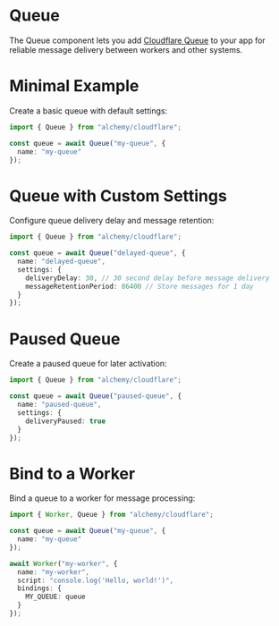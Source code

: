 # Queue

The Queue component lets you add [Cloudflare Queue](https://developers.cloudflare.com/queues/) to your app for reliable message delivery between workers and other systems.

# Minimal Example

Create a basic queue with default settings:

```ts
import { Queue } from "alchemy/cloudflare";

const queue = await Queue("my-queue", {
  name: "my-queue"
});
```

# Queue with Custom Settings

Configure queue delivery delay and message retention:

```ts
import { Queue } from "alchemy/cloudflare";

const queue = await Queue("delayed-queue", {
  name: "delayed-queue",
  settings: {
    deliveryDelay: 30, // 30 second delay before message delivery
    messageRetentionPeriod: 86400 // Store messages for 1 day
  }
});
```

# Paused Queue

Create a paused queue for later activation:

```ts
import { Queue } from "alchemy/cloudflare";

const queue = await Queue("paused-queue", {
  name: "paused-queue", 
  settings: {
    deliveryPaused: true
  }
});
```

# Bind to a Worker

Bind a queue to a worker for message processing:

```ts
import { Worker, Queue } from "alchemy/cloudflare";

const queue = await Queue("my-queue", {
  name: "my-queue"
});

await Worker("my-worker", {
  name: "my-worker",
  script: "console.log('Hello, world!')",
  bindings: {
    MY_QUEUE: queue
  }
});
```
